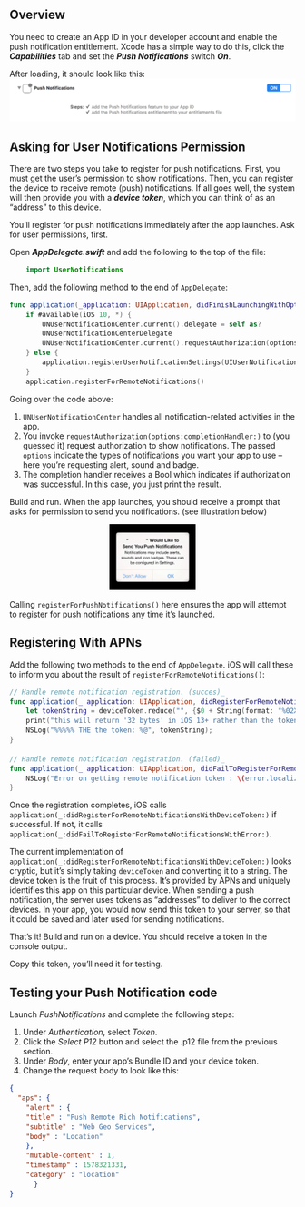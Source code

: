 ## Overview

You need to create an App ID in your developer account and enable the push notification entitlement. Xcode has a simple way to do this, click the  **_Capabilities_**  tab and set the  _**Push Notifications**_  switch  **_On_**.

After loading, it should look like this:
![alt text](/assets/Push-Notification-Capability.png "Capability")

## Asking for User Notifications Permission

There are two steps you take to register for push notifications. First, you must get the user’s permission to show notifications. Then, you can register the device to receive remote (push) notifications. If all goes well, the system will then provide you with a  **_device token_**, which you can think of as an “address” to this device.

You’ll register for push notifications immediately after the app launches. Ask for user permissions, first.

Open  **_AppDelegate.swift_**  and add the following to the top of the file:
```swift
    import UserNotifications
```
Then, add the following method to the end of `AppDelegate`:
```swift
func application(_application: UIApplication, didFinishLaunchingWithOptions launchOptions: [UIApplication.LaunchOptionsKey: Any]?) -> Bool {
	if #available(iOS 10, *) {
		UNUserNotificationCenter.current().delegate = self as? 		
		UNUserNotificationCenterDelegate
		UNUserNotificationCenter.current().requestAuthorization(options:[.badge, .alert, .sound]) { granted, error in }
	} else {
		application.registerUserNotificationSettings(UIUserNotificationSettings(types: [.badge, .sound, .alert], categories: **nil**))
	}
	application.registerForRemoteNotifications()
```
Going over the code above:

1.  `UNUserNotificationCenter`  handles all notification-related activities in the app.
2.  You invoke  `requestAuthorization(options:completionHandler:)`  to (you guessed it) request authorization to show notifications. The passed  `options`  indicate the types of notifications you want your app to use – here you’re requesting alert, sound and badge.
3.  The completion handler receives a Bool which indicates if authorization was successful. In this case, you just print the result.

Build and run. When the app launches, you should receive a prompt that asks for permission to send you notifications. (see illustration below)
<p align="center">
  <img alt="Notification Allow" src="/assets/notifallow.png" width="30%">
</p>


Calling `registerForPushNotifications()` here ensures the app will attempt to register for push notifications any time it’s launched.

##  Registering With APNs

Add the following two methods to the end of `AppDelegate`. iOS will call these to inform you about the result of `registerForRemoteNotifications()`:
```swift
// Handle remote notification registration. (succes)_
func application(_ application: UIApplication, didRegisterForRemoteNotificationsWithDeviceToken deviceToken: Data){
	let tokenString = deviceToken.reduce("", {$0 + String(format: "%02X", $1)})
	print("this will return '32 bytes' in iOS 13+ rather than the token \			(tokenString)")
	NSLog("%%%%% THE the token: %@", tokenString);
}

// Handle remote notification registration. (failed)_
func application(_ application: UIApplication, didFailToRegisterForRemoteNotificationsWithError error: Error) {
	NSLog("Error on getting remote notification token : \(error.localizedDescription)")
}
```
Once the registration completes, iOS calls  `application(_:didRegisterForRemoteNotificationsWithDeviceToken:)`  if successful. If not, it calls  `application(_:didFailToRegisterForRemoteNotificationsWithError:)`.

The current implementation of  `application(_:didRegisterForRemoteNotificationsWithDeviceToken:)`  looks cryptic, but it’s simply taking  `deviceToken`  and converting it to a string. The device token is the fruit of this process. It’s provided by APNs and uniquely identifies this app on this particular device. When sending a push notification, the server uses tokens as “addresses” to deliver to the correct devices. In your app, you would now send this token to your server, so that it could be saved and later used for sending notifications.

That’s it! Build and run on a device. You should receive a token in the console output. 

Copy this token, you’ll need it for testing.

## Testing your Push Notification code

Launch  _PushNotifications_  and complete the following steps:

1.  Under  _Authentication_, select  _Token_.
2.  Click the  _Select P12_  button and select the .p12 file from the previous section.
3.  Under  _Body_, enter your app’s Bundle ID and your device token.
4.  Change the request body to look like this:
```json
{
  "aps": {
    "alert" : {
    "title" : "Push Remote Rich Notifications",
    "subtitle" : "Web Geo Services",
    "body" : "Location"
	},
	"mutable-content" : 1,
	"timestamp" : 1578321331,
	"category" : "location"
	  }
}
```



